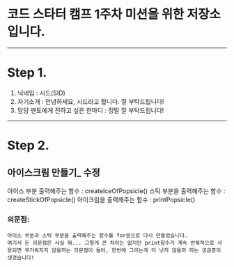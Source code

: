 # 코드 스타터 캠프 1주차 미션을 위한 저장소입니다.

---
# Step 1.

1. 닉네임 : 시드(SID)
2. 자기소개 :  안녕하세요, 시드라고 합니다. 잘 부탁드립니다!
3. 담당 멘토에게 전하고 싶은 한마디 : 정말 잘 부탁드립니다!

---
# Step 2.
## 아이스크림 만들기_ 수정

아이스 부분 출력해주는 함수 : createIceOfPopsicle()
스틱 부분을 출력해주는 함수 : createStickOfPopsicle()
아이크림을 출력해주는 함수 : printPopsicle()

### 의문점:
    아이스 부분과 스틱 부분을 출력해주는 함수를 for문으로 다시 만들었습니다.
    여기서 든 의문점은 사실 뭐... 그렇게 큰 차이는 없지만 print함수가 계속 반복적으로 사용되면 무거워지지 않을까는 의문점이 들어, 한번에 그리는게 더 낫지 않을까 하는 궁금증이 생겼습니다!
